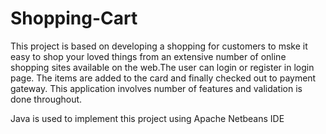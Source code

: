 # Shopping-Cart

This project is based on developing a shopping for customers to mske it easy to shop your loved things from an extensive number of online shopping sites available on the web.The user can login or register in login page. The items are added to the card and finally checked out to payment gateway. This application involves number of features and validation is done throughout.

Java is used to implement this project using Apache Netbeans IDE 
